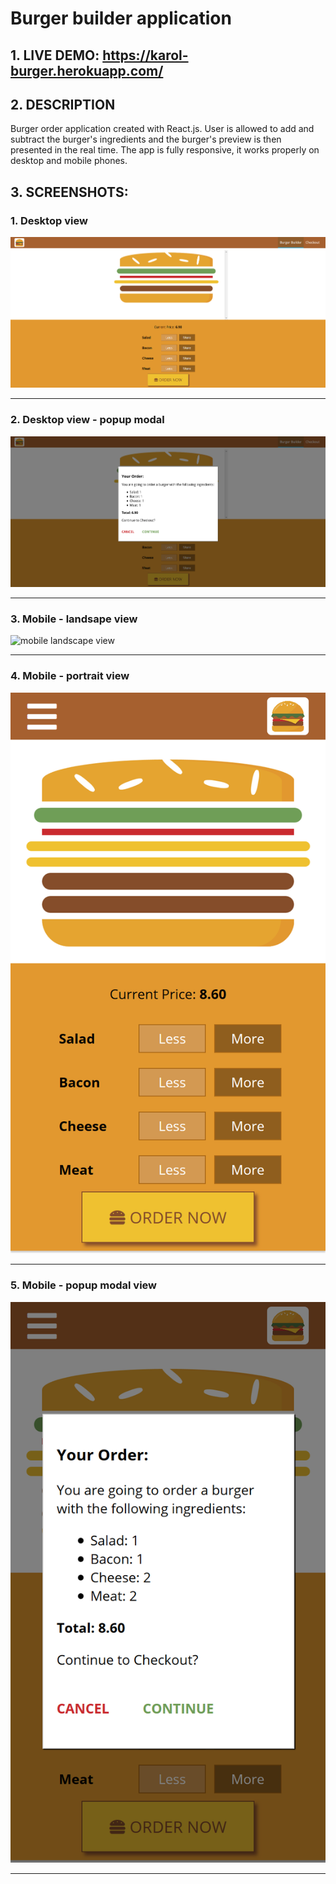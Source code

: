 # Burger builder application

## 1. LIVE DEMO: https://karol-burger.herokuapp.com/

## 2. DESCRIPTION

Burger order application created with React.js. User is allowed to add and subtract the burger's ingredients and the burger's preview is then presented in the real time. 
The app is fully responsive, it works properly on desktop and mobile phones.

## 3. SCREENSHOTS:

### 1. Desktop view
<img src="screenshots/desktop1.png" alt="desktop view" height="50%"/> <hr/>

### 2. Desktop view - popup modal
<img src="screenshots/desktop-modal.png" alt="desktop modal view" height="50%"/> <hr/>

### 3. Mobile - landsape view
<img src="screenshots/mobile-landsacpe.png" alt="mobile landscape view" height="50%"/> <hr/>

### 4. Mobile - portrait view
<img src="screenshots/mobile-portrait.png" alt="mobile portrait view" height="50%"/> <hr/>

### 5. Mobile - popup modal view
<img src="screenshots/mobile-modal.png" alt="mobile modal view" height="50%"/> <hr/>